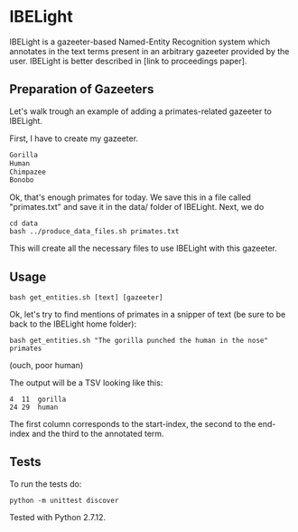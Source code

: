 # IBELight

IBELight is a gazeeter-based Named-Entity Recognition system which annotates in the text terms present in an arbitrary gazeeter provided by the user. IBELight is better described in [link to proceedings paper]. 

## Preparation of Gazeeters 

Let's walk trough an example of adding a primates-related gazeeter to IBELight. 

First, I have to create my gazeeter. 

```txt
Gorilla 
Human
Chimpazee 
Bonobo
```

Ok, that's enough primates for today. We save this in a file called "primates.txt" and save it in the data/ folder of IBELight. Next, we do 

```shell
cd data
bash ../produce_data_files.sh primates.txt
```

This will create all the necessary files to use IBELight with this gazeeter. 

## Usage

```shell
bash get_entities.sh [text] [gazeeter]
```

Ok, let's try to find mentions of primates in a snipper of text (be sure to be back to the IBELight home folder):

```shell
bash get_entities.sh "The gorilla punched the human in the nose" primates
```

(ouch, poor human)

The output will be a TSV looking like this:

```tsv
4  11  gorilla
24 29  human
```

The first column corresponds to the start-index, the second to the end-index and the third to the annotated term.

## Tests

To run the tests do:

```shell
python -m unittest discover
```

Tested with Python 2.7.12.
